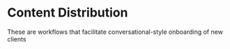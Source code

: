 # Content Distribution
These are workflows that facilitate conversational-style onboarding of new clients
